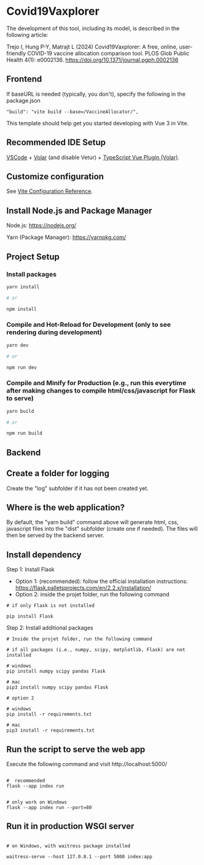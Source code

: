 # Covid19Vaxplorer

The development of this tool, including its model, is described in the following article:

Trejo I, Hung P-Y, Matrajt L (2024) Covid19Vaxplorer: A free, online, user-friendly COVID-19 vaccine allocation comparison tool. PLOS Glob Public Health 4(1): e0002136. https://doi.org/10.1371/journal.pgph.0002136

## Frontend

If baseURL is needed (typically, you don't), specify the following in the package.json

```
"build": "vite build --base=/VaccineAllocator/",

```


This template should help get you started developing with Vue 3 in Vite.

## Recommended IDE Setup

[VSCode](https://code.visualstudio.com/) + [Volar](https://marketplace.visualstudio.com/items?itemName=johnsoncodehk.volar) (and disable Vetur) + [TypeScript Vue Plugin (Volar)](https://marketplace.visualstudio.com/items?itemName=johnsoncodehk.vscode-typescript-vue-plugin).

## Customize configuration

See [Vite Configuration Reference](https://vitejs.dev/config/).



## Install Node.js and Package Manager

Node.js: https://nodejs.org/

Yarn (Package Manager): https://yarnpkg.com/


## Project Setup

### Install packages

```sh
yarn install

# or

npm install
```

### Compile and Hot-Reload for Development (only to see rendering during development)

```sh
yarn dev

# or

npm run dev
```

### Compile and Minify for Production (e.g., run this everytime after making changes to compile html/css/javascript for Flask to serve)

```sh
yarn build

# or

npm run build
```

## Backend

## Create a folder for logging

Create the "log" subfolder if it has not been created yet.

## Where is the web application?

By default, the "yarn build" command above will generate html, css, javascript files into the "dist"  subfolder (create one if needed). The files will then be served by the backend server.

## Install dependency

Step 1: Install Flask
- Option 1: (recommended): follow the official installation instructions: https://flask.palletsprojects.com/en/2.2.x/installation/
- Option 2: inside the projet folder, run the following command

```
# if only Flask is not installed

pip install Flask

```

Step 2: Install additional packages

```
# Inside the projet folder, run the following command

# if all packages (i.e., numpy, scipy, matplotlib, Flask) are not installed

# windows
pip install numpy scipy pandas Flask

# mac
pip3 install numpy scipy pandas Flask

# option 2 

# windows
pip install -r requirements.txt

# mac
pip3 install -r requirements.txt

```

## Run the script to serve the web app

Execute the following command and visit http://localhost:5000/

```

#  recommended
flask --app index run


# only work on Windows
flask --app index run --port=80

```

## Run it in production WSGI server

```

# on Windows, with waitress package installed

waitress-serve --host 127.0.0.1 --port 5000 index:app

```
